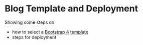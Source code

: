 # Blog Template and Deployment

Showing some steps on 
* how to select a [Bootstrap 4](https://getbootstrap.com/) [template](https://startbootstrap.com/templates/blog-home)
* steps for deployment